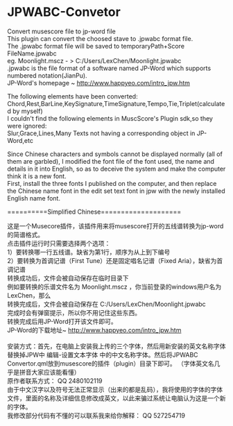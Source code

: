 # JPWABC-Convetor
Convert musescore file to jp-word file<br>
This plugin can convert the choosed stave to .jpwabc format file.<br>
The .jpwabc format file will be saved to temporaryPath+Score FileName.jpwabc<br>
eg. Moonlight.mscz - > C:/Users/LexChen/Moonlight.jpwabc<br>
.jpwabc is the file format of a software named JP-Word which supports numbered notation(JianPu).<br>
JP-Word's homepage ~  http://www.happyeo.com/intro_jpw.htm<br>

The following elements have been converted:<br>
Chord,Rest,BarLine,KeySignature,TimeSignature,Tempo,Tie,Triplet(calculated by myself)<br>
I couldn't find the following elements in MuscScore's Plugin sdk,so they were ignored:<br>
Slur,Grace,Lines,Many Texts not having a corresponding object in JP-Word,etc<br>

Since Chinese characters and symbols cannot be displayed normally (all of them are garbled),
I modified the font file of the font used, the name and details in it into English,
so as to deceive the system and make the computer think it is a new font.<br>
First, install the three fonts I published on the computer, 
and then replace the Chinese name font in the edit set text font in jpw with the newly installed English name font.<br>


==========Simplified Chinese====================<br>

这是一个Musecore插件，该插件用来将musescore打开的五线谱转换为jp-word的简谱格式。<br>
点击插件运行时只需要选择两个选项：<br>
1）要转换哪一行五线谱。缺省为第1行，顺序为从上到下编号<br>
2）要转换为首调记谱（First Tune）还是固定唱名记谱（Fixed Aria），缺省为首调记谱<br>
转换成功后，文件会被自动保存在临时目录下<br>
例如要转换的乐谱文件名为 Moonlight.mscz ，你当前登录的windows用户名为LexChen，那么<br>
转换完成后，文件会被自动保存在 C:/Users/LexChen/Moonlight.jpwabc<br>
完成时会有弹窗提示，所以你不用记住这些东西。<br>
转换完成后用JP-Word打开该文件即可。<br>
JP-Word的下载地址~  http://www.happyeo.com/intro_jpw.htm<br>
<br>
安装方式：首先，在电脑上安装我上传的三个字体，然后用新安装的英文名称字体替换掉JPW中 编辑-设置文本字体 中的中文名称字体。然后将JPWABC Convertor.qml放到musescore的插件（plugin）目录下即可。
（字体英文名几乎是拼音大家应该能看懂）
<br>
原作者联系方式：  QQ  2480102119<br>
由于中文汉字以及符号无法正常显示（出来的都是乱码），我将使用的字体的字体文件，里面的名称及详细信息修改成英文，以此来骗过系统让电脑认为这是一个新的字体。
<br>
我修改部分代码有不懂的可以联系我来给你解释：  QQ  527254719<br>

